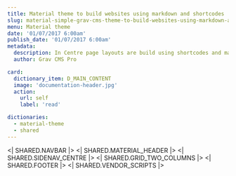 ```yaml
---
title: Material theme to build websites using markdown and shortcodes
slug: material-simple-grav-cms-theme-to-build-websites-using-markdown-and-shortcodes
menu: Material theme
date: '01/07/2017 6:00am'
publish_date: '01/07/2017 6:00am'
metadata:
  description: In Centre page layouts are build using shortcodes and markdown, so Material Theme comes with two very basic templates and with an extended  Materialize version
  author: Grav CMS Pro

card:
  dictionary_item: D_MAIN_CONTENT
  image: 'documentation-header.jpg'
  action:
    url: self
    label: 'read'

dictionaries:
  - material-theme
  - shared
---
```


<| SHARED.NAVBAR |>
<| SHARED.MATERIAL_HEADER |>
<| SHARED.SIDENAV_CENTRE |>
<| SHARED.GRID_TWO_COLUMNS |>
<| SHARED.FOOTER |>
<| SHARED.VENDOR_SCRIPTS |>
